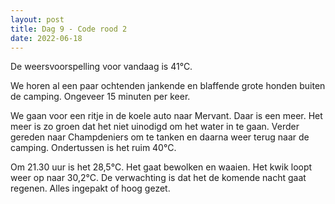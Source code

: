 ```yaml
---
layout: post
title: Dag 9 - Code rood 2
date: 2022-06-18
---
```

De weersvoorspelling voor vandaag is 41°C.

We horen al een paar ochtenden jankende en blaffende grote honden buiten de camping. Ongeveer 15 minuten per keer.

We gaan voor een ritje in de koele auto naar Mervant. Daar is een meer. Het meer is zo groen dat het niet uinodigd om het water in te gaan. Verder gereden naar Champdeniers om te tanken en daarna weer terug naar de camping. Ondertussen is het ruim 40°C.

Om 21.30 uur is het 28,5°C. Het gaat bewolken en waaien. Het kwik loopt weer op naar 30,2°C.  De verwachting is dat het de komende nacht gaat regenen. Alles ingepakt of hoog gezet.
